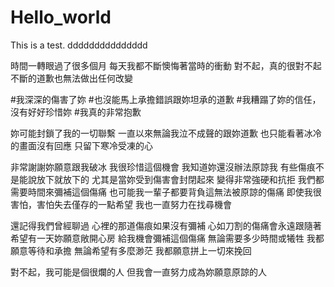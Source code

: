 # Hello_world
This is a test.
ddddddddddddddd

時間一轉眼過了很多個月
每天我都不斷懊悔著當時的衝動
對不起，真的很對不起
不斷的道歉也無法做出任何改變

#我深深的傷害了妳
#也沒能馬上承擔錯誤跟妳坦承的道歉
#我糟蹋了妳的信任，沒有好好珍惜妳
#我真的非常抱歉

妳可能封鎖了我的一切聯繫
一直以來無論我泣不成聲的跟妳道歉
也只能看著冰冷的畫面沒有回應
只留下寒冷受凍的心

非常謝謝妳願意跟我破冰
我很珍惜這個機會
我知道妳還沒辦法原諒我
有些傷痕不是能說放下就放下的
尤其是當妳受到傷害會封閉起來
變得非常強硬和抗拒
我們都需要時間來彌補這個傷痛
也可能我一輩子都要背負這無法被原諒的傷痛
即使我很害怕，害怕失去僅存的一點希望
我也一直努力在找尋機會

還記得我們曾經聊過
心裡的那道傷痕如果沒有彌補
心如刀割的傷痛會永遠跟隨著
希望有一天妳願意敞開心房
給我機會彌補這個傷痛
無論需要多少時間或犧牲
我都願意等待和承擔
無論希望有多麼渺茫
我都願意拼上一切來挽回

對不起，我可能是個很爛的人
但我會一直努力成為妳願意原諒的人

